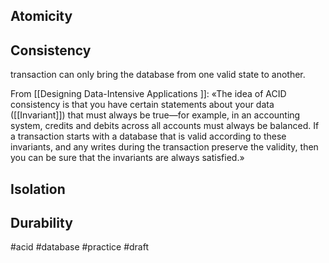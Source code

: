 ## Atomicity 

## Consistency

transaction can only bring the database from one valid state to another.

From [[Designing Data-Intensive Applications ]]: «The idea of ACID consistency is that you have certain statements about your data ([[Invariant]]) that must always be true—for example, in an accounting system, credits and debits across all accounts must always be balanced. If a transaction starts with a database that is valid according to these invariants, and any writes during the transaction preserve the validity, then you can be sure that the invariants are always satisfied.»

## Isolation

## Durability

#acid #database #practice
#draft